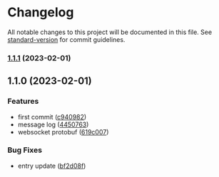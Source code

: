 # Changelog

All notable changes to this project will be documented in this file. See [standard-version](https://github.com/conventional-changelog/standard-version) for commit guidelines.

### [1.1.1](https://github.com/liou666/live-parser/compare/v1.1.0...v1.1.1) (2023-02-01)

## 1.1.0 (2023-02-01)


### Features

* first commit ([c940982](https://github.com/liou666/live-parser/commit/c940982ab3e7e7f6133054f98587baf0b259df0d))
* message log ([4450763](https://github.com/liou666/live-parser/commit/44507637ac5e8cde502832d1abbb8179fc55c50b))
* websocket protobuf ([619c007](https://github.com/liou666/live-parser/commit/619c00724ab1d5a2e785f23485f5dc2f16b43e49))


### Bug Fixes

* entry update ([bf2d08f](https://github.com/liou666/live-parser/commit/bf2d08f1231760e044011f55fc8dc651de0eea58))
